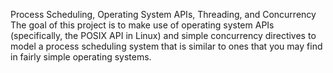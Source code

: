 Process Scheduling, Operating System APIs, Threading, and Concurrency
The goal of this project is to make use of operating system APIs (specifically, the POSIX API in Linux) and
simple concurrency directives to model a process scheduling system that is similar to ones that you may find in
fairly simple operating systems. 
